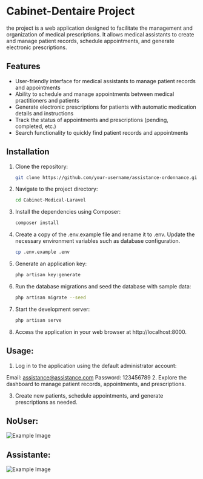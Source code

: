 # Cabinet-Dentaire Project

the project is a web application designed to facilitate the management and organization of medical prescriptions. It allows medical assistants to create and manage patient records, schedule appointments, and generate electronic prescriptions.

## Features

- User-friendly interface for medical assistants to manage patient records and appointments
- Ability to schedule and manage appointments between medical practitioners and patients
- Generate electronic prescriptions for patients with automatic medication details and instructions
- Track the status of appointments and prescriptions (pending, completed, etc.)
- Search functionality to quickly find patient records and appointments

## Installation

1. Clone the repository:

   ```bash
   git clone https://github.com/your-username/assistance-ordonnance.git

2. Navigate to the project directory:

   ```bash
   cd Cabinet-Medical-Laravel

3. Install the dependencies using Composer:

   ```bash
   composer install

4. Create a copy of the .env.example file and rename it to .env. Update the necessary environment variables such as database configuration.

   ```bash
   cp .env.example .env

5. Generate an application key:
   
   ```bash
   php artisan key:generate


6. Run the database migrations and seed the database with sample data:

   ```bash
   php artisan migrate --seed

7. Start the development server:

   ```bash
   php artisan serve

8. Access the application in your web browser at http://localhost:8000.

## Usage:

1. Log in to the application using the default administrator account:

Email: assistance@assistance.com
Password: 123456789
2. Explore the dashboard to manage patient records, appointments, and prescriptions.

3. Create new patients, schedule appointments, and generate prescriptions as needed.

## NoUser:

![Example Image](/images/Medical-Center.png)

## Assistante:

![Example Image](/images/Medical-Center2.png)
